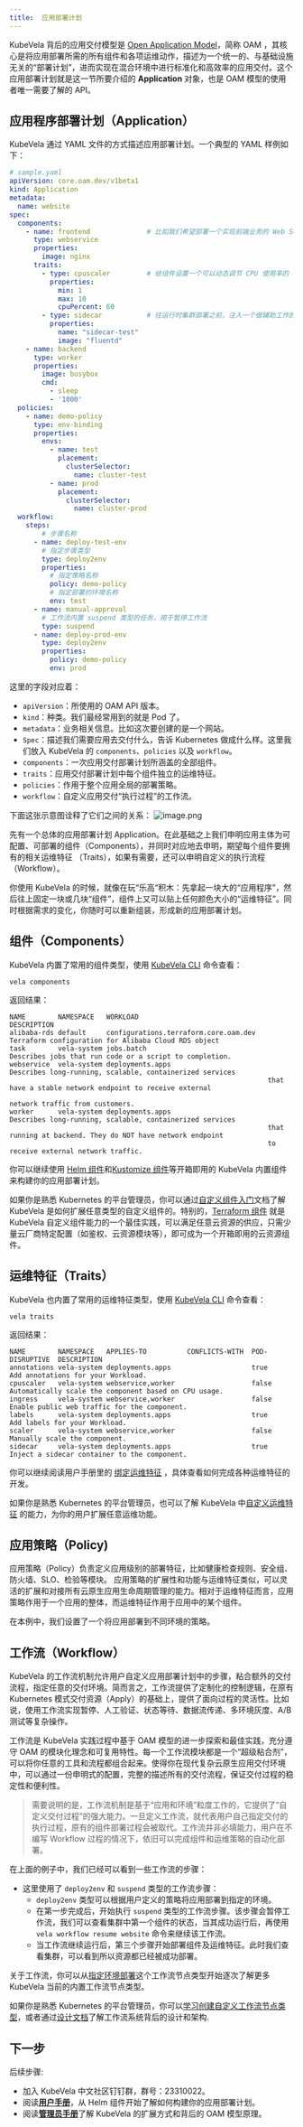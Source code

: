 ```yaml
---
title:  应用部署计划
---
```


KubeVela 背后的应用交付模型是 [Open Application Model](../platform-engineers/oam/oam-model)，简称 OAM ，其核心是将应用部署所需的所有组件和各项运维动作，描述为一个统一的、与基础设施无关的“部署计划”，进而实现在混合环境中进行标准化和高效率的应用交付。这个应用部署计划就是这一节所要介绍的 **Application** 对象，也是 OAM 模型的使用者唯一需要了解的 API。

## 应用程序部署计划（Application）

KubeVela 通过 YAML 文件的方式描述应用部署计划。一个典型的 YAML 样例如下：

```yaml
# sample.yaml
apiVersion: core.oam.dev/v1beta1
kind: Application
metadata:
  name: website
spec:
  components:
    - name: frontend              # 比如我们希望部署一个实现前端业务的 Web Service 类型组件
      type: webservice
      properties:
        image: nginx
      traits:
        - type: cpuscaler         # 给组件设置一个可以动态调节 CPU 使用率的 cpuscaler 类型运维特征
          properties:
            min: 1
            max: 10
            cpuPercent: 60
        - type: sidecar           # 往运行时集群部署之前，注入一个做辅助工作的 sidecar
          properties:
            name: "sidecar-test"
            image: "fluentd"
    - name: backend
      type: worker
      properties:
        image: busybox
        cmd:
          - sleep
          - '1000'
  policies:
    - name: demo-policy
      type: env-binding
      properties:
        envs:
          - name: test
            placement:
              clusterSelector:
                name: cluster-test
          - name: prod
            placement:
              clusterSelector:
                name: cluster-prod
  workflow:
    steps:
        # 步骤名称
      - name: deploy-test-env
        # 指定步骤类型
        type: deploy2env
        properties:
          # 指定策略名称
          policy: demo-policy
          # 指定部署的环境名称
          env: test    
      - name: manual-approval
        # 工作流内置 suspend 类型的任务，用于暂停工作流
        type: suspend
      - name: deploy-prod-env
        type: deploy2env
        properties:
          policy: demo-policy
          env: prod    
```

这里的字段对应着：

- `apiVersion`：所使用的 OAM API 版本。
- `kind`：种类。我们最经常用到的就是 Pod 了。
- `metadata`：业务相关信息。比如这次要创建的是一个网站。
- `Spec`：描述我们需要应用去交付什么，告诉 Kubernetes 做成什么样。这里我们放入 KubeVela 的 `components`、`policies` 以及 `workflow`。
- `components`：一次应用交付部署计划所涵盖的全部组件。
- `traits`：应用交付部署计划中每个组件独立的运维特征。
- `policies`：作用于整个应用全局的部署策略。
- `workflow`：自定义应用交付“执行过程”的工作流。

下面这张示意图诠释了它们之间的关系：
![image.png](../resources/concepts.png)

先有一个总体的应用部署计划 Application。在此基础之上我们申明应用主体为可配置、可部署的组件（Components），并同时对应地去申明，期望每个组件要拥有的相关运维特征 （Traits），如果有需要，还可以申明自定义的执行流程 （Workflow）。

你使用 KubeVela 的时候，就像在玩“乐高“积木：先拿起一块大的“应用程序”，然后往上固定一块或几块“组件”，组件上又可以贴上任何颜色大小的“运维特征”。同时根据需求的变化，你随时可以重新组装，形成新的应用部署计划。

## 组件（Components）

KubeVela 内置了常用的组件类型，使用 [KubeVela CLI](../install#3-安装-kubevela-cli) 命令查看：
```
vela components 
```
返回结果：
```
NAME       	NAMESPACE  	WORKLOAD                             	DESCRIPTION                                                 
alibaba-rds	default    	configurations.terraform.core.oam.dev	Terraform configuration for Alibaba Cloud RDS object        
task       	vela-system	jobs.batch                           	Describes jobs that run code or a script to completion.     
webservice 	vela-system	deployments.apps                     	Describes long-running, scalable, containerized services    
           	           	                                     	that have a stable network endpoint to receive external     
           	           	                                     	network traffic from customers.                             
worker     	vela-system	deployments.apps                     	Describes long-running, scalable, containerized services    
           	           	                                     	that running at backend. They do NOT have network endpoint  
           	           	                                     	to receive external network traffic.                        

```

你可以继续使用 [Helm 组件](../end-user/components/helm)和[Kustomize 组件](../end-user/components/kustomize)等开箱即用的 KubeVela 内置组件来构建你的应用部署计划。

如果你是熟悉 Kubernetes 的平台管理员，你可以通过[自定义组件入门](../platform-engineers/components/custom-component)文档了解 KubeVela 是如何扩展任意类型的自定义组件的。特别的，[Terraform 组件](../platform-engineers/components/component-terraform) 就是 KubeVela 自定义组件能力的一个最佳实践，可以满足任意云资源的供应，只需少量云厂商特定配置（如鉴权、云资源模块等），即可成为一个开箱即用的云资源组件。

## 运维特征（Traits）

KubeVela 也内置了常用的运维特征类型，使用 [KubeVela CLI](../install#3-安装-kubevela-cli) 命令查看：
```
vela traits 
```
返回结果：
```
NAME       	NAMESPACE  	APPLIES-TO       	CONFLICTS-WITH	POD-DISRUPTIVE	DESCRIPTION                                          
annotations	vela-system	deployments.apps 	              	true          	Add annotations for your Workload.                   
cpuscaler  	vela-system	webservice,worker	              	false         	Automatically scale the component based on CPU usage.
ingress    	vela-system	webservice,worker	              	false         	Enable public web traffic for the component.         
labels     	vela-system	deployments.apps 	              	true          	Add labels for your Workload.                        
scaler     	vela-system	webservice,worker	              	false         	Manually scale the component.                        
sidecar    	vela-system	deployments.apps 	              	true          	Inject a sidecar container to the component.   
```

你可以继续阅读用户手册里的 [绑定运维特征](../end-user/traits/ingress) ，具体查看如何完成各种运维特征的开发。

如果你是熟悉 Kubernetes 的平台管理员，也可以了解 KubeVela 中[自定义运维特征](../platform-engineers/traits/customize-trait) 的能力，为你的用户扩展任意运维功能。

## 应用策略（Policy)

应用策略（Policy）负责定义应用级别的部署特征，比如健康检查规则、安全组、防火墙、SLO、检验等模块。
应用策略的扩展性和功能与运维特征类似，可以灵活的扩展和对接所有云原生应用生命周期管理的能力。相对于运维特征而言，应用策略作用于一个应用的整体，而运维特征作用于应用中的某个组件。

在本例中，我们设置了一个将应用部署到不同环境的策略。

## 工作流（Workflow）

KubeVela 的工作流机制允许用户自定义应用部署计划中的步骤，粘合额外的交付流程，指定任意的交付环境。简而言之，工作流提供了定制化的控制逻辑，在原有 Kubernetes 模式交付资源（Apply）的基础上，提供了面向过程的灵活性。比如说，使用工作流实现暂停、人工验证、状态等待、数据流传递、多环境灰度、A/B 测试等复杂操作。

工作流是 KubeVela 实践过程中基于 OAM 模型的进一步探索和最佳实践，充分遵守 OAM 的模块化理念和可复用特性。每一个工作流模块都是一个“超级粘合剂”，可以将你任意的工具和流程都组合起来。使得你在现代复杂云原生应用交付环境中，可以通过一份申明式的配置，完整的描述所有的交付流程，保证交付过程的稳定性和便利性。

> 需要说明的是，工作流机制是基于“应用和环境”粒度工作的，它提供了“自定义交付过程”的强大能力。一旦定义工作流，就代表用户自己指定交付的执行过程，原有的组件部署过程会被取代。工作流并非必填能力，用户在不编写 Workflow 过程的情况下，依旧可以完成组件和运维策略的自动化部署。

在上面的例子中，我们已经可以看到一些工作流的步骤：

- 这里使用了 `deploy2env` 和 `suspend` 类型的工作流步骤：
  - `deploy2env` 类型可以根据用户定义的策略将应用部署到指定的环境。
  - 在第一步完成后，开始执行 `suspend` 类型的工作流步骤。该步骤会暂停工作流，我们可以查看集群中第一个组件的状态，当其成功运行后，再使用 `vela workflow resume website` 命令来继续该工作流。
  - 当工作流继续运行后，第三个步骤开始部署组件及运维特征。此时我们查看集群，可以看到所以资源都已经被成功部署。

关于工作流，你可以从[指定环境部署](../end-user/workflow/multi-env)这个工作流节点类型开始逐次了解更多 KubeVela 当前的内置工作流节点类型。

如果你是熟悉 Kubernetes 的平台管理员，你可以[学习创建自定义工作流节点类型](../platform-engineers/workflow/workflow)，或者通过[设计文档](https://github.com/oam-dev/kubevela/blob/master/design/vela-core/workflow_policy.md)了解工作流系统背后的设计和架构.

## 下一步

后续步骤:

- 加入 KubeVela 中文社区钉钉群，群号：23310022。
- 阅读[**用户手册**](../end-user/components/helm)，从 Helm 组件开始了解如何构建你的应用部署计划。
- 阅读[**管理员手册**](../platform-engineers/oam/oam-model)了解 KubeVela 的扩展方式和背后的 OAM 模型原理。
